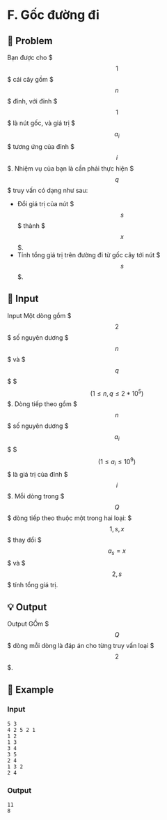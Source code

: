 # F. Gốc đường đi

## 📖 Problem

Bạn được cho $$$1$$$ cái cây gồm $$$n$$$ đỉnh, với đỉnh $$$1$$$ là nút gốc, và giá trị $$$a_i$$$ tương ứng của đỉnh $$$i$$$.
Nhiệm vụ của bạn là cần phải thực hiện $$$q$$$ truy vấn có dạng như sau:
- Đổi giá trị của nút $$$s$$$ thành $$$x$$$.
- Tính tổng giá trị trên đường đi từ gốc cây tới nút $$$s$$$.


## 🧩 Input

Input
Một dòng gồm $$$2$$$ số nguyên dương $$$n$$$ và $$$q$$$ $$$(1 \leq n,q \leq 2*10^5)$$$.
Dòng tiếp theo gồm $$$n$$$ số nguyên dương $$$a_i$$$ $$$(1 \leq a_i \leq 10^9)$$$ là giá trị của đỉnh $$$i$$$.
Mỗi dòng trong $$$Q$$$ dòng tiếp theo thuộc một trong hai loại: $$$1,s,x$$$ thay đổi $$$a_s=x$$$ và $$$2,s$$$ tính tổng giá trị.


## 💡 Output

Output
GỒm $$$Q$$$ dòng mỗi dòng là đáp án cho từng truy vấn loại $$$2$$$.


## 🧠 Example

### Input

```text
5 3
4 2 5 2 1
1 2
1 3
3 4
3 5
2 4
1 3 2
2 4
```

### Output

```text
11
8
```


